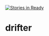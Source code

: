 [![Stories in Ready](https://badge.waffle.io/adryft-io/drifter.png?label=ready&title=Ready)](https://waffle.io/adryft-io/drifter)
# drifter

